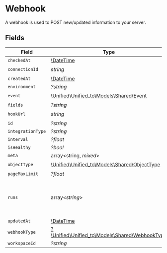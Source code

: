 # Webhook

A webhook is used to POST new/updated information to your server.


## Fields

| Field                                                                                | Type                                                                                 | Required                                                                             | Description                                                                          |
| ------------------------------------------------------------------------------------ | ------------------------------------------------------------------------------------ | ------------------------------------------------------------------------------------ | ------------------------------------------------------------------------------------ |
| `checkedAt`                                                                          | [\DateTime](https://www.php.net/manual/en/class.datetime.php)                        | :heavy_minus_sign:                                                                   | N/A                                                                                  |
| `connectionId`                                                                       | *string*                                                                             | :heavy_check_mark:                                                                   | N/A                                                                                  |
| `createdAt`                                                                          | [\DateTime](https://www.php.net/manual/en/class.datetime.php)                        | :heavy_minus_sign:                                                                   | N/A                                                                                  |
| `environment`                                                                        | *?string*                                                                            | :heavy_minus_sign:                                                                   | N/A                                                                                  |
| `event`                                                                              | [\Unified\Unified_to\Models\Shared\Event](../../Models/Shared/Event.md)              | :heavy_check_mark:                                                                   | N/A                                                                                  |
| `fields`                                                                             | *?string*                                                                            | :heavy_minus_sign:                                                                   | N/A                                                                                  |
| `hookUrl`                                                                            | *string*                                                                             | :heavy_check_mark:                                                                   | N/A                                                                                  |
| `id`                                                                                 | *?string*                                                                            | :heavy_minus_sign:                                                                   | N/A                                                                                  |
| `integrationType`                                                                    | *?string*                                                                            | :heavy_minus_sign:                                                                   | N/A                                                                                  |
| `interval`                                                                           | *?float*                                                                             | :heavy_minus_sign:                                                                   | N/A                                                                                  |
| `isHealthy`                                                                          | *?bool*                                                                              | :heavy_minus_sign:                                                                   | N/A                                                                                  |
| `meta`                                                                               | array<string, *mixed*>                                                               | :heavy_minus_sign:                                                                   | N/A                                                                                  |
| `objectType`                                                                         | [\Unified\Unified_to\Models\Shared\ObjectType](../../Models/Shared/ObjectType.md)    | :heavy_check_mark:                                                                   | N/A                                                                                  |
| `pageMaxLimit`                                                                       | *?float*                                                                             | :heavy_minus_sign:                                                                   | N/A                                                                                  |
| `runs`                                                                               | array<*string*>                                                                      | :heavy_minus_sign:                                                                   | An array of the most revent virtual webhook runs                                     |
| `updatedAt`                                                                          | [\DateTime](https://www.php.net/manual/en/class.datetime.php)                        | :heavy_minus_sign:                                                                   | N/A                                                                                  |
| `webhookType`                                                                        | [?\Unified\Unified_to\Models\Shared\WebhookType](../../Models/Shared/WebhookType.md) | :heavy_minus_sign:                                                                   | N/A                                                                                  |
| `workspaceId`                                                                        | *?string*                                                                            | :heavy_minus_sign:                                                                   | N/A                                                                                  |